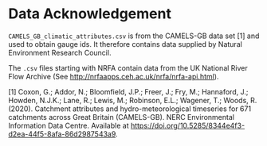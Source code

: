 # Data Acknowledgement

`CAMELS_GB_climatic_attributes.csv` is from the CAMELS-GB data set [1] and used to obtain gauge ids. It therefore contains data supplied by Natural Environment Research Council.

The `.csv` files starting with NRFA contain data from the UK National River Flow Archive (See http://nrfaapps.ceh.ac.uk/nrfa/nrfa-api.html).


[1] Coxon, G.; Addor, N.; Bloomfield, J.P.; Freer, J.; Fry, M.; Hannaford, J.; Howden, N.J.K.; Lane, R.; Lewis, M.; Robinson, E.L.; Wagener, T.; Woods, R. (2020). Catchment attributes and hydro-meteorological timeseries for 671 catchments across Great Britain (CAMELS-GB). NERC Environmental Information Data Centre. Available at https://doi.org/10.5285/8344e4f3-d2ea-44f5-8afa-86d2987543a9. 